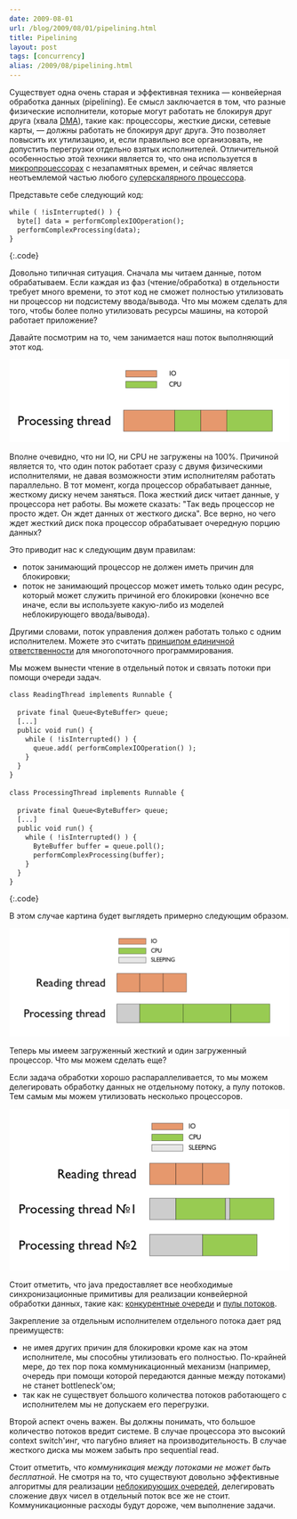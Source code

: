 ```yaml
---
date: 2009-08-01
url: /blog/2009/08/01/pipelining.html
title: Pipelining
layout: post
tags: [concurrency]
alias: /2009/08/pipelining.html
---
```


Существует одна очень старая и эффективная техника — конвейерная обработка данных (pipelining). Ее смысл заключается в том, что разные физические исполнители, которые могут работать не блокируя друг друга (хвала [DMA][ref-DMA]), такие как: процессоры, жесткие диски, сетевые карты, — должны работать не блокируя друг друга. Это позволяет повысить их утилизацию, и, если правильно все организовать, не допустить перегрузки отдельно взятых исполнителей. Отличительной особенностью этой техники является то, что она используется в [микропроцессорах][ref-pipeline] с незапамятных времен, и сейчас является неотъемлемой частью любого [суперскалярного процессора][ref-superscalar].

Представьте себе следующий код:

	while ( !isInterrupted() ) {
	  byte[] data = performComplexIOOperation();
	  performComplexProcessing(data);
	}
{:.code}

Довольно типичная ситуация. Сначала мы читаем данные, потом обрабатываем. Если каждая из фаз (чтение/обработка) в отдельности требует много времени, то этот код не сможет полностью утилизовать ни процессор ни подсистему ввода/вывода. Что мы можем сделать для того, чтобы более полно утилизовать ресурсы машины, на которой работает приложение?

Давайте посмотрим на то, чем занимается наш поток выполняющий этот код.

![Figure 1](/images/pipelining/fig1.png)

Вполне очевидно, что ни IO, ни CPU не загружены на 100%. Причиной является то, что один поток работает сразу с двумя физическими исполнителями, не давая возможности этим исполнителям работать параллельно. В тот момент, когда процессор обрабатывает данные, жесткому диску нечем заняться. Пока жесткий диск читает данные, у процессора нет работы. Вы можете сказать: "Так ведь процессор не просто ждет. Он ждет данных от жесткого диска". Все верно, но чего ждет жесткий диск пока процессор обрабатывает очередную порцию данных?

Это приводит нас к следующим двум правилам:

* поток занимающий процессор не должен иметь причин для блокировки;
* поток не занимающий процессор может иметь только один ресурс, который может служить причиной его блокировки (конечно все иначе, если вы используете какую-либо из моделей неблокирующего ввода/вывода).

Другими словами, поток управления должен работать только с одним исполнителем. Можете это считать [принципом единичной ответственности][ref-SRP] для многопоточного программирования.

Мы можем вынести чтение в отдельный поток и связать потоки при помощи очереди задач.

	class ReadingThread implements Runnable {
	
	  private final Queue<ByteBuffer> queue;
	  [...]
	  public void run() {
	    while ( !isInterrupted() ) {
	      queue.add( performComplexIOOperation() );
	    }
	  }
	}
	
	class ProcessingThread implements Runnable {

	  private final Queue<ByteBuffer> queue;
	  [...]
	  public void run() {
	    while ( !isInterrupted() ) {
	      ByteBuffer buffer = queue.poll();
	      performComplexProcessing(buffer);
	    }
	  }
	}
{:.code}

В этом случае картина будет выглядеть примерно следующим образом.

![Figure 2](/images/pipelining/fig2.png)

Теперь мы имеем загруженный жесткий и один загруженный процессор. Что мы можем сделать еще?

Если задача обработки хорошо распараллеливается, то мы можем делегировать обработку данных не отдельному потоку, а пулу потоков. Тем самым мы можем утилизовать несколько процессоров.

![Figure 3](/images/pipelining/fig3.png)

Стоит отметить, что java предоставляет все необходимые синхронизационные примитивы для реализации конвейерной обработки данных, такие как: [конкурентные очереди][ref-concurrent-queue] и [пулы потоков][ref-executor].

Закрепление за отдельным исполнителем отдельного потока дает ряд преимуществ:

* не имея других причин для блокировки кроме как на этом исполнителе, мы способны утилизовать его полностью. По-крайней мере, до тех пор пока коммуникационный механизм (например, очередь при помощи которой передаются данные между потоками) не станет bottleneck'ом;
* так как не существует большого количества потоков работающего с исполнителем мы не допускаем его перегрузки.

Второй аспект очень важен. Вы должны понимать, что большое количество потоков вредит системе. В случае процессора это высокий context switch'инг, что пагубно влияет на производительность. В случае жесткого диска мы можем забыть про sequential read.

Стоит отметить, что _коммуникация между потоками не может быть бесплатной_. Не смотря на то, что существуют довольно эффективные алгоритмы для реализации [неблокирующих очередей][ref-nonblocking-queue], делегировать сложение двух чисел в отдельный поток все же не стоит. Коммуникационные расходы будут дороже, чем выполнение задачи.

[ref-DMA]: http://en.wikipedia.org/wiki/Direct_memory_access
[ref-pipeline]: http://en.wikipedia.org/wiki/Instruction_pipeline
[ref-superscalar]: http://en.wikipedia.org/wiki/Superscalar
[ref-SRP]: http://en.wikipedia.org/wiki/Single_responsibility_principle
[ref-concurrent-queue]: http://java.sun.com/j2se/1.5.0/docs/api/java/util/concurrent/ConcurrentLinkedQueue.html
[ref-executor]: http://java.sun.com/j2se/1.5.0/docs/api/java/util/concurrent/Executor.html
[ref-nonblocking-queue]: http://www.ibm.com/developerworks/java/library/j-jtp04186/index.html
